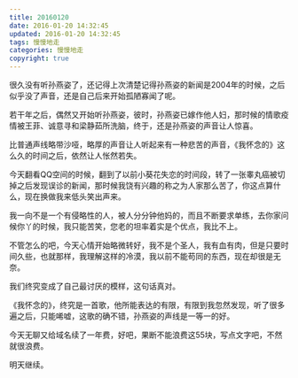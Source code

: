 ```yaml
---
title: 20160120
date: 2016-01-20 14:32:45
updated: 2016-01-20 14:32:45
tags: 慢慢地走
categories: 慢慢地走
copyright: true
---
```



很久没有听孙燕姿了，还记得上次清楚记得孙燕姿的新闻是2004年的时候，之后似乎没了声音，还是自己后来开始孤陋寡闻了呢。

<!-- more -->

若干年之后，偶然又开始听孙燕姿，彼时，孙燕姿已嫁作他人妇，那时候的情歌疫情被王菲、诚意寻和梁静茹所洗脑，终于，还是孙燕姿的声音让人惊喜。

比普通声线略带沙哑，略厚的声音让人听起来有一种悲苦的声音，《我怀念的》这么久的时间之后，依然让人怅然若失。

今天翻看QQ空间的时候，翻到了以前小葵花失恋的时间段，转了一张睾丸癌被切掉之后发现误诊的新闻，那时候我饶有兴趣的称之为人家那么苦了，你这点算什么，现在换做我来低头笑出声来。

我一向不是一个有侵略性的人，被人分分钟他妈的，而且不断要求单练，去你家问候你丫的时候，我只能苦笑，您老的坦率着实是个优点，我比不上。

不管怎么的吧，今天心情开始略微转好，我不是个圣人，我有血有肉，但是只要时间久些，也就那样，我理解这样的冷漠，我以前不能苟同的东西，现在却很是无奈。

我们终究变成了自己最讨厌的模样，这句话真对。

《我怀念的》，终究是一首歌，他所能表达的有限，有限到我忽然发现，听了很多遍之后，只能唏嘘，这歌的确不错，孙燕姿的声线是一等一的好。

今天无聊又给域名续了一年费，好吧，果断不能浪费这55块，写点文字吧，不然就很浪费。
</br>

明天继续。
